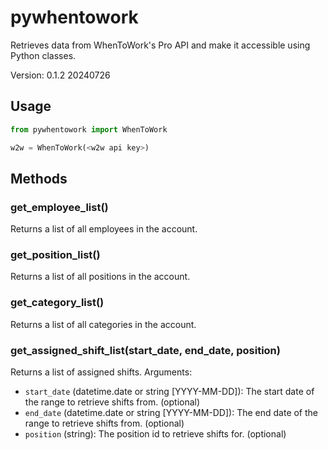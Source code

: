 # pywhentowork

Retrieves data from WhenToWork's Pro API and make it accessible using Python classes.

Version: 0.1.2 20240726

## Usage

```python
from pywhentowork import WhenToWork

w2w = WhenToWork(<w2w api key>)
```

## Methods

### get_employee_list()

Returns a list of all employees in the account.

### get_position_list()

Returns a list of all positions in the account.

### get_category_list()

Returns a list of all categories in the account.

### get_assigned_shift_list(start_date, end_date, position)

Returns a list of assigned shifts.
Arguments:

- `start_date` (datetime.date or string [YYYY-MM-DD]): The start date of the range to retrieve shifts from. (optional)
- `end_date` (datetime.date or string [YYYY-MM-DD]): The end date of the range to retrieve shifts from. (optional)
- `position` (string): The position id to retrieve shifts for. (optional)
